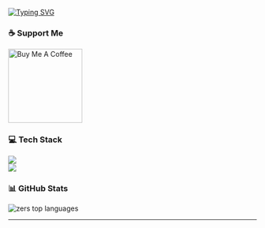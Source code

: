 [![Typing SVG](https://readme-typing-svg.demolab.com?font=Fira+Code&size=28&duration=3000&pause=1000&color=FFFFFF&vCenter=true&width=1000&lines=Welcome+to+my+GitHub;I'm+Zers;Full+Stack+Developer;React+%7C+Next.js+%7C+Node.js;Always+Learning+New+Things)](https://git.io/typing-svg)

### ☕ Support Me
<a href="https://www.buymeacoffee.com/zers" target="_blank">
  <img src="https://cdn.buymeacoffee.com/buttons/v2/default-yellow.png" width="150" alt="Buy Me A Coffee"/>
</a>

### 💻 Tech Stack
<img src="https://skillicons.dev/icons?i=html,css,js,ts,react,nextjs,redux,tailwind,nodejs" /><br/>
<img src="https://skillicons.dev/icons?i=php,python,mongodb,mysql,docker,linux,bash,git,photoshop" />

### 📊 GitHub Stats
<img src="https://github-readme-stats.vercel.app/api/top-langs/?username=zersjs&layout=compact&theme=dracula" alt="zers top languages" />

---
